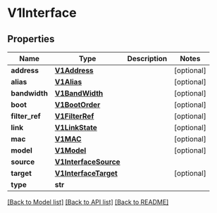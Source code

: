 # V1Interface

## Properties
Name | Type | Description | Notes
------------ | ------------- | ------------- | -------------
**address** | [**V1Address**](V1Address.md) |  | [optional] 
**alias** | [**V1Alias**](V1Alias.md) |  | [optional] 
**bandwidth** | [**V1BandWidth**](V1BandWidth.md) |  | [optional] 
**boot** | [**V1BootOrder**](V1BootOrder.md) |  | [optional] 
**filter_ref** | [**V1FilterRef**](V1FilterRef.md) |  | [optional] 
**link** | [**V1LinkState**](V1LinkState.md) |  | [optional] 
**mac** | [**V1MAC**](V1MAC.md) |  | [optional] 
**model** | [**V1Model**](V1Model.md) |  | [optional] 
**source** | [**V1InterfaceSource**](V1InterfaceSource.md) |  | 
**target** | [**V1InterfaceTarget**](V1InterfaceTarget.md) |  | [optional] 
**type** | **str** |  | 

[[Back to Model list]](../README.md#documentation-for-models) [[Back to API list]](../README.md#documentation-for-api-endpoints) [[Back to README]](../README.md)


